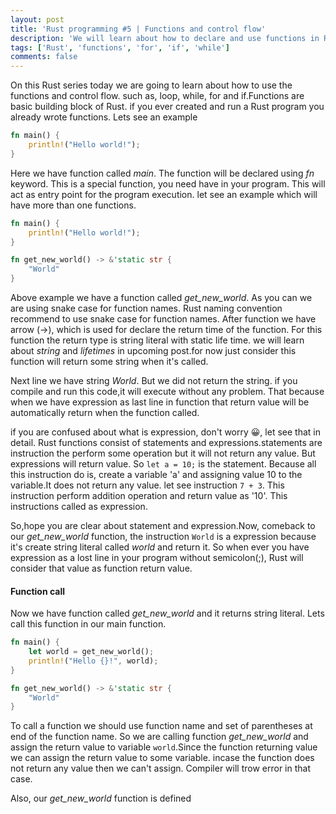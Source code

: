 ```yaml
---
layout: post
title: 'Rust programming #5 | Functions and control flow'
description: 'We will learn about how to declare and use functions in Rust. Also will learn about how to use the control flow such as while,loop,for and if in Rust '
tags: ['Rust', 'functions', 'for', 'if', 'while']
comments: false
---
```


On this Rust series today we are going to learn about how to use the functions and control flow. such as, loop, while, for and if.Functions are basic building block of Rust. if you ever created and run a Rust program you already wrote functions. Lets see an example

```rs
fn main() {
    println!("Hello world!");
}
```

Here we have function called _main_. The function will be declared using _fn_ keyword. This is a special function, you need have in your program. This will act as entry point for the program execution. let see an example which will have more than one functions.

```rs
fn main() {
    println!("Hello world!");
}

fn get_new_world() -> &'static str {
    "World"
}
```

Above example we have a function called _get_new_world_. As you can we are using snake case for function names. Rust naming convention recommend to use snake case for function names. After function we have arrow (->), which is used for declare the return time of the function. For this function the return type is string literal with static life time. we will learn about _string_ and _lifetimes_ in upcoming post.for now just consider this function will return some string when it's called.

Next line we have string _World_. But we did not return the string. if you compile and run this code,it will execute without any problem. That because when we have expression as last line in function that return value will be automatically return when the function called.

if you are confused about what is expression, don't worry 😀, let see that in detail. Rust functions consist of statements and expressions.statements are instruction the perform some operation but it will not return any value. But expressions will return value. So `let a = 10;` is the statement. Because all this instruction do is, create a variable 'a' and assigning value 10 to the variable.It does not return any value. let see instruction `7 + 3`. This instruction perform addition operation and return value as '10'. This instructions called as expression.

So,hope you are clear about statement and expression.Now, comeback to our _get_new_world_ function, the instruction `World` is a expression because it's create string literal called _world_ and return it. So when ever you have expression as a lost line in your program without semicolon(;), Rust will consider that value as function return value.

#### Function call

Now we have function called _get_new_world_ and it returns string literal. Lets call this function in our main function.

```rs
fn main() {
    let world = get_new_world();
    println!("Hello {}!", world);
}

fn get_new_world() -> &'static str {
    "World"
}
```

To call a function we should use function name and set of parentheses at end of the function name. So we are calling function _get_new_world_ and assign the return value to variable `world`.Since the function returning value we can assign the return value to some variable. incase the function does not return any value then we can't assign. Compiler will trow error in that case.

Also, our _get_new_world_ function is defined
